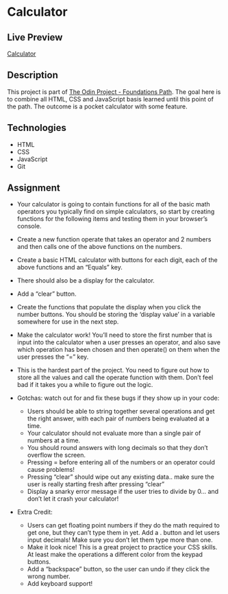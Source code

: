 # Calculator

## Live Preview

[Calculator](https://dak79.github.io/odin-calculator/)

## Description

This project is part of
[The Odin Project - Foundations Path](https://www.theodinproject.com/lessons/foundations-calculator).
The goal here is to combine all HTML, CSS and JavaScript basis learned until
this point of the path. The outcome is a pocket calculator with some feature.

## Technologies

- HTML
- CSS
- JavaScript
- Git

## Assignment

- Your calculator is going to contain functions for all of the basic math
  operators you typically find on simple calculators, so start by creating
  functions for the following items and testing them in your browser’s console.

- Create a new function operate that takes an operator and 2 numbers and then
  calls one of the above functions on the numbers.

- Create a basic HTML calculator with buttons for each digit, each of the above
  functions and an “Equals” key.

- There should also be a display for the calculator.

- Add a “clear” button.

- Create the functions that populate the display when you click the number
  buttons. You should be storing the ‘display value’ in a variable somewhere for
  use in the next step.

- Make the calculator work! You’ll need to store the first number that is input
  into the calculator when a user presses an operator, and also save which
  operation has been chosen and then operate() on them when the user presses the
  “=” key.

- This is the hardest part of the project. You need to figure out how to store
  all the values and call the operate function with them. Don’t feel bad if it
  takes you a while to figure out the logic.

- Gotchas: watch out for and fix these bugs if they show up in your code:

  - Users should be able to string together several operations and get the right
    answer, with each pair of numbers being evaluated at a time.
  - Your calculator should not evaluate more than a single pair of numbers at a
    time.
  - You should round answers with long decimals so that they don’t overflow the
    screen.
  - Pressing = before entering all of the numbers or an operator could cause
    problems!
  - Pressing “clear” should wipe out any existing data.. make sure the user is
    really starting fresh after pressing “clear”
  - Display a snarky error message if the user tries to divide by 0… and don’t
    let it crash your calculator!

- Extra Credit:
  - Users can get floating point numbers if they do the math required to get
    one, but they can’t type them in yet. Add a . button and let users input
    decimals! Make sure you don’t let them type more than one.
  - Make it look nice! This is a great project to practice your CSS skills. At
    least make the operations a different color from the keypad buttons.
  - Add a “backspace” button, so the user can undo if they click the wrong
    number.
  - Add keyboard support!
